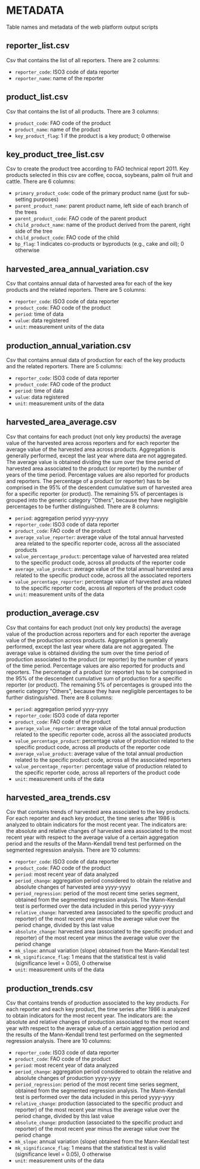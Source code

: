 # METADATA
Table names and metadata of the web platform output scripts

## reporter_list.csv
Csv that contains the list of all reporters. There are 2 columns:
- `reporter_code`: ISO3 code of data reporter
- `reporter_name`: name of the reporter

## product_list.csv
Csv that contains the list of all products. There are 3 columns:
- `product_code`: FAO code of the product
- `product_name`: name of the product
- `key_product_flag`: 1 if the product is a key product; 0 otherwise

## key_product_tree_list.csv
Csv to create the product tree according to FAO technical report 2011.
Key products selected in this csv are coffee, cocoa, soybeans, palm oil fruit and cattle.
There are 6 columns:
- `primary_product_code`: code of the primary product name (just for sub-setting purposes)
- `parent_product_name`: parent product name, left side of each branch of the trees
- `parent_product_code`: FAO code of the parent product
- `child_product_name`: name of the product derived from the parent, right side of the tree
- `child_product_code`: FAO code of the child
- `bp_flag`: 1 indicates co-products or byproducts (e.g., cake and oil); 0 otherwise

## harvested_area_annual_variation.csv
Csv that contains annual data of harvested area for each of the key products and the related reporters. There are 5 columns:
- `reporter_code`: ISO3 code of data reporter
- `product_code`: FAO code of the product
- `period`: time of data
- `value`: data registered
- `unit`: measurement units of the data

## production_annual_variation.csv
Csv that contains annual data of production for each of the key products and the related reporters. There are 5 columns:
- `reporter_code`: ISO3 code of data reporter
- `product_code`: FAO code of the product
- `period`: time of data
- `value`: data registered
- `unit`: measurement units of the data

## harvested_area_average.csv
Csv that contains for each product (not only key products) the average value of the harvested area across reporters and for each reporter the average value of the harvested area across products. 
Aggregation is generally performed, except the last year where data are not aggregated.
The average value is obtained dividing the sum over the time period of harvested area associated to the product (or 
reporter) by the number of years of the time period.
Percentage values are also reported for products and reporters. The percentage of a product (or reporter) has to be comprised in the 95% of the descendent cumulative sum of harvested area for a specific reporter (or product). The remaining 5% of percentages is grouped into the generic category "Others", because they have negligible percentages to be further distinguished. There are 8 columns:
- `period`: aggregation period yyyy-yyyy
- `reporter_code`: ISO3 code of data reporter
- `product_code`: FAO code of the product
- `average_value_reporter`: average value of the total annual harvested area related to the specific reporter code, across all the associated products
- `value_percentage_product`: percentage value of harvested area related to the specific product code, across all products of the reporter code 
- `average_value_product`: average value of the total annual harvested area related to the specific product code, across all the associated reporters
- `value_percentage_reporter`: percentage value of harvested area related to the specific reporter code, across all reporters of the product code
- `unit`: measurement units of the data

## production_average.csv
Csv that contains for each product (not only key products) the average value of the production across reporters and for each reporter the average value of the production across products. 
Aggregation is generally performed, except the last year where data are not aggregated.
The average value is obtained dividing the sum over the time period of production associated to the product (or 
reporter) by the number of years of the time period.
Percentage values are also reported for products and reporters. The percentage of a product (or reporter) has to be comprised in the 95% of the descendent cumulative sum of production for a specific reporter (or product). The remaining 5% of percentages is grouped into the generic category "Others", because they have negligible percentages to be further distinguished. There are 8 columns:
- `period`: aggregation period yyyy-yyyy
- `reporter_code`: ISO3 code of data reporter
- `product_code`: FAO code of the product
- `average_value_reporter`: average value of the total annual production related to the specific reporter code, across all the associated products
- `value_percentage_product`: percentage value of production related to the specific product code, across all products of the reporter code 
- `average_value_product`: average value of the total annual production related to the specific product code, across all the associated reporters
- `value_percentage_reporter`: percentage value of production related to the specific reporter code, across all reporters of the product code
- `unit`: measurement units of the data

## harvested_area_trends.csv
Csv that contains trends of harvested area associated to the key products. For each reporter and each key product, the time series after 1986 is analyzed to obtain indicators for the most recent year. The indicators are: the absolute and relative changes of harvested area associated to the most recent year with respect to the average value of a certain aggregation period and the results of the Mann-Kendall trend test performed on the segmented regression analysis. There are 10 columns:
- `reporter_code`: ISO3 code of data reporter
- `product_code`: FAO code of the product
- `period`: most recent year of data analyzed
- `period_change`: aggregation period considered to obtain the relative and absolute changes of harvested area yyyy-yyyy
- `period_regression`: period of the most recent time series segment, obtained from the segmented regression analysis. The Mann-Kendall test is performed over the data included in this period yyyy-yyyy
- `relative_change`: harvested area (associated to the specific product and reporter) of the most recent year minus the average value over the period change, divided by this last value
- `absolute_change`: harvested area (associated to the specific product and reporter) of the most recent year minus the average value over the period change
- `mk_slope`: annual variation (slope) obtained from the Mann-Kendall test
- `mk_significance_flag`: 1 means that the statistical test is valid (significance level = 0.05), 0 otherwise
- `unit`: measurement units of the data

## production_trends.csv
Csv that contains trends of production associated to the key products. For each reporter and each key product, the time series after 1986 is analyzed to obtain indicators for the most recent year. The indicators are: the absolute and relative changes of production associated to the most recent year with respect to the average value of a certain aggregation period and the results of the Mann-Kendall trend test performed on the segmented regression analysis. There are 10 columns:
- `reporter_code`: ISO3 code of data reporter
- `product_code`: FAO code of the product
- `period`: most recent year of data analyzed
- `period_change`: aggregation period considered to obtain the relative and absolute changes of production yyyy-yyyy
- `period_regression`: period of the most recent time series segment, obtained from the segmented regression analysis. The Mann-Kendall test is performed over the data included in this period yyyy-yyyy
- `relative_change`: production (associated to the specific product and reporter) of the most recent year minus the average value over the period change, divided by this last value
- `absolute_change`: production (associated to the specific product and reporter) of the most recent year minus the average value over the period change
- `mk_slope`: annual variation (slope) obtained from the Mann-Kendall test
- `mk_significance_flag`: 1 means that the statistical test is valid (significance level = 0.05), 0 otherwise
- `unit`: measurement units of the data
